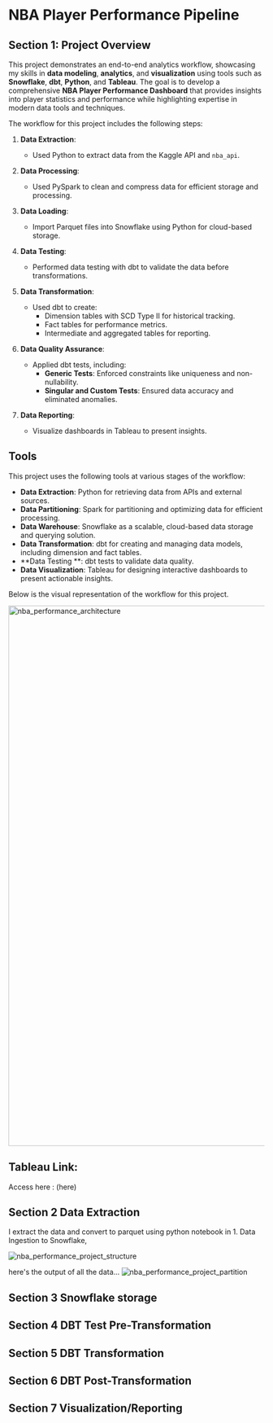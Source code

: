 # NBA Player Performance Pipeline

## Section 1: Project Overview

This project demonstrates an end-to-end analytics workflow, showcasing my skills in **data modeling**, **analytics**, and **visualization** using tools such as **Snowflake**, **dbt**, **Python**, and **Tableau**. The goal is to develop a comprehensive **NBA Player Performance Dashboard** that provides insights into player statistics and performance while highlighting expertise in modern data tools and techniques.

The workflow for this project includes the following steps:

1. **Data Extraction**:  
   - Used Python to extract data from the Kaggle API and `nba_api`.

2. **Data Processing**:  
   - Used PySpark to clean and compress data for efficient storage and processing.

3. **Data Loading**:  
   - Import Parquet files into Snowflake using Python for cloud-based storage.

4. **Data Testing**:  
   - Performed data testing with dbt to validate the data before transformations.

5. **Data Transformation**:  
   - Used dbt to create:
     - Dimension tables with SCD Type II for historical tracking.
     - Fact tables for performance metrics.
     - Intermediate and aggregated tables for reporting.

6. **Data Quality Assurance**:  
   - Applied dbt tests, including:
     - **Generic Tests**: Enforced constraints like uniqueness and non-nullability.
     - **Singular and Custom Tests**: Ensured data accuracy and eliminated anomalies.

7. **Data Reporting**:  
   - Visualize dashboards in Tableau to present insights.



## Tools

This project uses the following tools at various stages of the workflow:

- **Data Extraction**: Python for retrieving data from APIs and external sources.
- **Data Partitioning**: Spark for partitioning and optimizing data for efficient processing.
- **Data Warehouse**: Snowflake as a scalable, cloud-based data storage and querying solution.
- **Data Transformation**: dbt for creating and managing data models, including dimension and fact tables.
- **Data Testing **: dbt tests to validate data quality.
- **Data Visualization**: Tableau for designing interactive dashboards to present actionable insights.

Below is the visual representation of the workflow for this project.


<img width="1062" alt="nba_performance_architecture" src="https://github.com/user-attachments/assets/8cec6884-c6e2-4196-af7d-cd98a4f29a9f">


## Tableau Link:

Access here : (here)


## Section 2 Data Extraction

I extract the data and convert to parquet using python notebook in 1. Data Ingestion to Snowflake,

![nba_performance_project_structure](https://github.com/user-attachments/assets/599ede48-38bc-4e05-b367-7fbeed41b56c)

here's the output of all the data...
![nba_performance_project_partition](https://github.com/user-attachments/assets/cbd5af07-7d7f-48eb-bdca-21afe644f8a6)


## Section 3 Snowflake storage

## Section 4 DBT Test Pre-Transformation


## Section 5 DBT Transformation


## Section 6 DBT Post-Transformation

## Section 7 Visualization/Reporting


